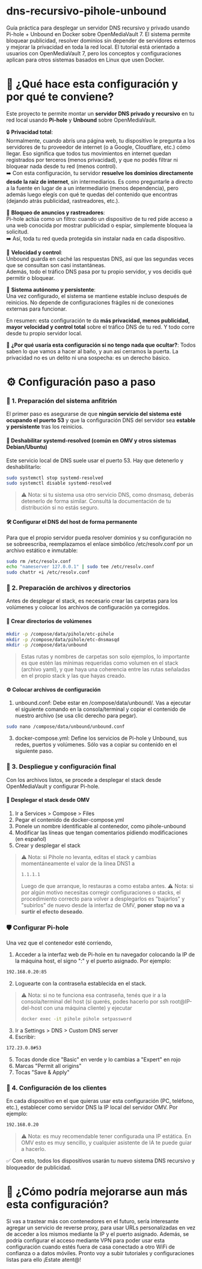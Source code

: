# dns-recursivo-pihole-unbound

Guía práctica para desplegar un servidor DNS recursivo y privado usando Pi-hole + Unbound en Docker sobre OpenMediaVault 7. El sistema permite bloquear publicidad, resolver dominios sin depender de servidores externos y mejorar la privacidad en toda la red local. El tutorial está orientado a usuarios con OpenMediaVault 7, pero los conceptos y configuraciones aplican para otros sistemas basados en Linux que usen Docker.


# 🧠 ¿Qué hace esta configuración y por qué te conviene?

Este proyecto te permite montar un **servidor DNS privado y recursivo** en tu red local usando **Pi-hole** y **Unbound** sobre OpenMediaVault.

🔒 **Privacidad total**:  
Normalmente, cuando abrís una página web, tu dispositivo le pregunta a los servidores de tu proveedor de internet (o a Google, Cloudflare, etc.) cómo llegar. Eso significa que todos tus movimientos en internet quedan registrados por terceros (menos privacidad), y que no podés filtrar ni bloquear nada desde tu red (menos control).  
➡️ Con esta configuración, tu servidor **resuelve los dominios directamente desde la raíz de internet**, sin intermediarios. Es como preguntarle a directo a la fuente en lugar de a un intermediario (menos dependencia), pero además luego elegís con qué te quedas del contenido que encontras (dejando atrás publicidad, rastreadores, etc.).

🚫 **Bloqueo de anuncios y rastreadores**:  
Pi-hole actúa como un filtro: cuando un dispositivo de tu red pide acceso a una web conocida por mostrar publicidad o espiar, simplemente bloquea la solicitud.  
➡️ Así, toda tu red queda protegida sin instalar nada en cada dispositivo.

🚀 **Velocidad y control**:  
Unbound guarda en caché las respuestas DNS, así que las segundas veces que se consultan son casi instantáneas.  
Además, todo el tráfico DNS pasa por tu propio servidor, y vos decidís qué permitir o bloquear.

🧱 **Sistema autónomo y persistente**:  
Una vez configurado, el sistema se mantiene estable incluso después de reinicios. No depende de configuraciones frágiles ni de conexiones externas para funcionar.

En resumen: esta configuración te da **más privacidad, menos publicidad, mayor velocidad y control total** sobre el tráfico DNS de tu red. Y todo corre desde tu propio servidor local.

🤔 **¿Por qué usaría esta configuración si no tengo nada que ocultar?**:
Todos saben lo que vamos a hacer al baño, y aun así cerramos la puerta. La privacidad no es un delito ni una sospecha: es un derecho básico.

# ⚙️ Configuración paso a paso

### 🧱 1. Preparación del sistema anfitrión
El primer paso es asegurarse de que **ningún servicio del sistema esté ocupando el puerto 53** y que la configuración DNS del servidor sea **estable y persistente** tras los reinicios.
#### 🔻 Deshabilitar systemd-resolved (común en OMV y otros sistemas Debian/Ubuntu)
Este servicio local de DNS suele usar el puerto 53. Hay que detenerlo y deshabilitarlo:
```bash
sudo systemctl stop systemd-resolved
sudo systemctl disable systemd-resolved
```
> ⚠️ Nota: si tu sistema usa otro servicio DNS, como dnsmasq, deberás detenerlo de forma similar. Consultá la documentación de tu distribución si no estás seguro.
#### 🛠️ Configurar el DNS del host de forma permanente
Para que el propio servidor pueda resolver dominios y su configuración no se sobreescriba, reemplazamos el enlace simbólico /etc/resolv.conf por un archivo estático e inmutable:
```bash
sudo rm /etc/resolv.conf
echo "nameserver 127.0.0.1" | sudo tee /etc/resolv.conf
sudo chattr +i /etc/resolv.conf
```

### 📁 2. Preparación de archivos y directorios
Antes de desplegar el stack, es necesario crear las carpetas para los volúmenes y colocar los archivos de configuración ya corregidos.
#### 📂 Crear directorios de volúmenes
```bash
mkdir -p /compose/data/pihole/etc-pihole
mkdir -p /compose/data/pihole/etc-dnsmasqd
mkdir -p /compose/data/unbound
```
> Estas rutas y nombres de carpetas son solo ejemplos, lo importante es que estén las mínimas requeridas como volumen en el stack (archivo yaml), y que haya una coherencia entre las rutas señaladas en el propio stack y las que hayas creado.
#### ⚙️ Colocar archivos de configuración
1. unbound.conf: Debe estar en /compose/data/unbound/. Vas a ejecutar el siguiente comando en la consola/terminal y copiar el contenido de nuestro archivo (se usa clic derecho para pegar).
```bash
sudo nano /compose/data/unbound/unbound.conf
```
3. docker-compose.yml: Define los servicios de Pi-hole y Unbound, sus redes, puertos y volúmenes. Sólo vas a copiar su contenido en el siguiente paso.

### 🚀 3. Despliegue y configuración final
Con los archivos listos, se procede a desplegar el stack desde OpenMediaVault y configurar Pi-hole.

#### 🧩 Desplegar el stack desde OMV
1. Ir a Services > Compose > Files
2. Pegar el contenido de docker-compose.yml
3. Ponele un nombre identificable al contenedor, como pihole-unbound
4. Modificar las líneas que tengan comentarios pidiendo modificaciones (en español)
5. Crear y desplegar el stack
> ⚠️ Nota: si Pihole no levanta, editas el stack y cambias momentáneamente el valor de la línea DNS1 a
> ``` bash
> 1.1.1.1
> ```
> Luego de que arranque, lo restauras a como estaba antes.
> ⚠️ Nota: si por algún motivo necesitas corregir configuraciones o stacks, el procedimiento correcto para volver a desplegarlos es "bajarlos" y "subirlos" de nuevo desde la interfaz de OMV, **poner stop no va a surtir el efecto deseado**.
### 🛡️ Configurar Pi-hole
Una vez que el contenedor esté corriendo, 
1. Acceder a la interfaz web de Pi-hole en tu navegador colocando la IP de la máquina host, el signo ":" y el puerto asignado. Por ejemplo: 
``` bash 
192.168.0.20:85
```
2. Loguearte con la contraseña establecida en el stack.
> ⚠️ Nota: si no te funciona esa contraseña, tenés que ir a la consola/terminal del host (si querés, podes hacerlo por ssh root@IP-del-host con una máquina cliente) y ejecutar
> ``` bash
> docker exec -it pihole pihole setpassword
> ```
3. Ir a Settings > DNS > Custom DNS server
4. Escribir:
```bash
172.23.0.8#53
```
5. Tocas donde dice "Basic" en verde y lo cambias a "Expert" en rojo
6. Marcas "Permit all origins" 
7. Tocas "Save & Apply"

### 🧪 4. Configuración de los clientes
En cada dispositivo en el que quieras usar esta configuración (PC, teléfono, etc.), establecer como servidor DNS la IP local del servidor OMV. Por ejemplo:
```bash
192.168.0.20
```
> ⚠️ Nota: es muy recomendable tener configurada una IP estática. En OMV esto es muy sencillo, y cualquier asistente de IA te puede guiar a hacerlo.

✅ Con esto, todos los dispositivos usarán tu nuevo sistema DNS recursivo y bloqueador de publicidad.

# 🧠 ¿Cómo podría mejorarse aun más esta configuración?
Si vas a trastear más con contenedores en el futuro, sería interesante agregar un servicio de reverse proxy, para usar URLs personalizadas en vez de acceder a los mismos mediante la IP y el puerto asignado. Además, se podría configurar el acceso mediante VPN para poder usar esta configuración cuando estés fuera de casa conectado a otro WiFi de confianza o a datos móviles. Pronto voy a subir tutoriales y configuraciones listas para ello ¡Estate atent@!

